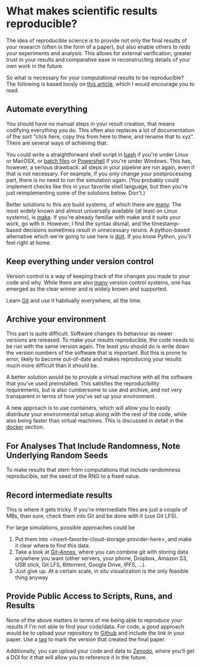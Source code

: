 What makes scientific results reproducible?
===========================================

The idea of reproducible science is to provide not only the final results of
your research (often in the form of a paper), but also enable others to redo
your experiments and analysis. This allows for external verification, greater
trust in your results and comparative ease in reconstructing details of your
own work in the future.

So what is necessary for your computational results to be reproducible? The 
following is based loosly on
[this article](https://journals.plos.org/ploscompbiol/article?id=10.1371/journal.pcbi.1003285),
which I would encourage you to read.


Automate everything
-------------------

You should have no manual steps in your result creation, that means codifying
everything you do. This often also replaces a lot of documentation of the sort
"click here, copy this from here to there, and rename that to xyz". There are
several ways of achieving that.

You could write a straightforward shell script in
[bash](https://en.wikipedia.org/wiki/Bash_(Unix_shell)) if you're under Linux
or MacOSX, or [batch files](https://en.wikipedia.org/wiki/Batch_file) or
[Powershell](https://en.wikipedia.org/wiki/PowerShell) if you're under Windows.
This has, however, a serious drawback: all steps in your pipeline are run
again, even if that is not necessary. For example, if you only change your
postprocessing part, there is no need to run the simulation again. (You
probably could implement checks like this in your favorite shell language, but
then you're just reimplementing some of the solutions below. Don't.)

Better solutions to this are build systems, of which there are
[many](https://en.wikipedia.org/wiki/List_of_build_automation_software). The
most widely known and almost universally available (at least on Linux systems),
is [make](https://en.wikipedia.org/wiki/Make_(software)). If you're already
familiar with make and it suits your work, go with it. However, I find the
syntax dismal, and the timestamp-based decisions sometimes result in
unnecessary reruns. A python-based alternative which we're going to use here is
[doit](https://pydoit.org/). If you know Python, you'll feel right at home.


Keep everything under version control
-------------------------------------

Version control is a way of keeping track of the changes you made to your code
and why. While there are also
[many](https://en.wikipedia.org/wiki/List_of_version-control_software) version
control systems, one has emerged as the clear winner and is widely known and
supported.

Learn [Git](https://git-scm.com/) and use it habitually everywhere, all the time.


Archive your environment
------------------------

This part is quite difficult. Software changes its behaviour as newer versions
are released. To make your results reproducible, the code needs to be run with
the same version again. The least you should do is write down the version
numbers of the software that is important. But this is prone to error, likely
to become out-of-date and makes reproducing your results much more difficult
than it should be.

A better solution would be to provide a virtual machine with all the software
that you've used preinstalled. This satisfies the reproducibility requirements,
but is also cumbersome to use and archive, and not very transparent in terms of
how you've set up your environment.

A new approach is to use containers, which will allow you to easily distribute
your environmental setup along with the rest of the code, while also being
faster than virtual machines. This is discussed in detail in the
[docker](docker.html) section.


For Analyses That Include Randomness, Note Underlying Random Seeds
------------------------------------------------------------------

To make results that stem from computations that include randomness
reproducible, set the seed of the RNG to a fixed value.


Record intermediate results
---------------------------

This is where it gets tricky. If you're intermediate files are just a couple of
MBs, than sure, check them into Git and be done with it (use Git LFS).

For large simulations, possible approaches could be

1. Put them into \<insert-favorite-cloud-storage-provider-here\>, and make it
    clear where to find this data.
2. Take a look at [Git-Annex](https://git-annex.branchable.com/), where you can
    combine git with storing data anywhere you want (other servers, your phone,
    Dropbox, Amazon S3, USB stick, Git LFS, Bittorrent, Google Drive, IPFS, ...).
3. Just give up. At a certain scale, in situ visualization is the only feasible
    thing anyway


Provide Public Access to Scripts, Runs, and Results
---------------------------------------------------

None of the above matters in terms of me being able to reproduce your results if I'm not able to find your code/data. For code, a good approach would be to upload your repository to [Github](https://github.com/) and include the link in your paper. Use a [tag](https://git-scm.com/book/en/v2/Git-Basics-Tagging) to mark the version that created the final paper.

Additionally, you can upload your code and data to [Zenodo](https://zenodo.org/), where you'll get a DOI for it that will allow you to reference it in the future.
